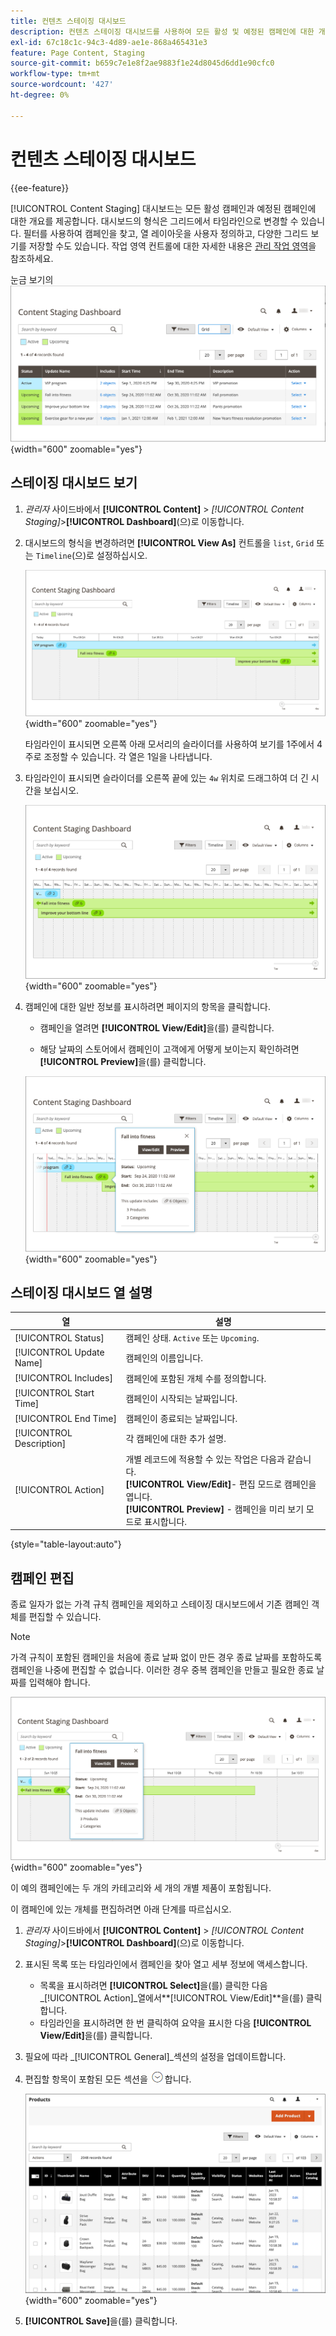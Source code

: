 ```yaml
---
title: 컨텐츠 스테이징 대시보드
description: 컨텐츠 스테이징 대시보드를 사용하여 모든 활성 및 예정된 캠페인에 대한 개요에 액세스합니다.
exl-id: 67c18c1c-94c3-4d89-ae1e-868a465431e3
feature: Page Content, Staging
source-git-commit: b659c7e1e8f2ae9883f1e24d8045d6dd1e90cfc0
workflow-type: tm+mt
source-wordcount: '427'
ht-degree: 0%

---
```


# 컨텐츠 스테이징 대시보드

{{ee-feature}}

[!UICONTROL Content Staging] 대시보드는 모든 활성 캠페인과 예정된 캠페인에 대한 개요를 제공합니다. 대시보드의 형식은 그리드에서 타임라인으로 변경할 수 있습니다. 필터를 사용하여 캠페인을 찾고, 열 레이아웃을 사용자 정의하고, 다양한 그리드 보기를 저장할 수도 있습니다. 작업 영역 컨트롤에 대한 자세한 내용은 [관리 작업 영역](../getting-started/admin-workspace.md)을 참조하세요.

눈금 보기의 ![스테이징 대시보드](./assets/content-staging-grid-view.png){width="600" zoomable="yes"}

## 스테이징 대시보드 보기

1. _관리자_ 사이드바에서 **[!UICONTROL Content]** > _[!UICONTROL Content Staging]_>**[!UICONTROL Dashboard]**(으)로 이동합니다.

1. 대시보드의 형식을 변경하려면 **[!UICONTROL View As]** 컨트롤을 `list`, `Grid` 또는 `Timeline`(으)로 설정하십시오.

   ![타임라인 보기](./assets/content-staging-dashboard-timeline.png){width="600" zoomable="yes"}

   타임라인이 표시되면 오른쪽 아래 모서리의 슬라이더를 사용하여 보기를 1주에서 4주로 조정할 수 있습니다. 각 열은 1일을 나타냅니다.

1. 타임라인이 표시되면 슬라이더를 오른쪽 끝에 있는 `4w` 위치로 드래그하여 더 긴 시간을 보십시오.

   ![4주 보기](./assets/content-staging-timeline-4-week-view.png){width="600" zoomable="yes"}

1. 캠페인에 대한 일반 정보를 표시하려면 페이지의 항목을 클릭합니다.

   - 캠페인을 열려면 **[!UICONTROL View/Edit]**&#x200B;을(를) 클릭합니다.

   - 해당 날짜의 스토어에서 캠페인이 고객에게 어떻게 보이는지 확인하려면 **[!UICONTROL Preview]**&#x200B;을(를) 클릭합니다.

   ![캠페인 정보](./assets/content-staging-campaign-info.png){width="600" zoomable="yes"}

## 스테이징 대시보드 열 설명

| 열 | 설명 |
|--- |--- |
| [!UICONTROL Status] | 캠페인 상태. `Active` 또는 `Upcoming`. |
| [!UICONTROL Update Name] | 캠페인의 이름입니다. |
| [!UICONTROL Includes] | 캠페인에 포함된 개체 수를 정의합니다. |
| [!UICONTROL Start Time] | 캠페인이 시작되는 날짜입니다. |
| [!UICONTROL End Time] | 캠페인이 종료되는 날짜입니다. |
| [!UICONTROL Description] | 각 캠페인에 대한 추가 설명. |
| [!UICONTROL Action] | 개별 레코드에 적용할 수 있는 작업은 다음과 같습니다. <br/>**[!UICONTROL View/Edit]**- 편집 모드로 캠페인을 엽니다.<br/>**[!UICONTROL Preview]** - 캠페인을 미리 보기 모드로 표시합니다. |

{style="table-layout:auto"}

## 캠페인 편집

종료 일자가 없는 가격 규칙 캠페인을 제외하고 스테이징 대시보드에서 기존 캠페인 객체를 편집할 수 있습니다.

>[!NOTE]
>
>가격 규칙이 포함된 캠페인을 처음에 종료 날짜 없이 만든 경우 종료 날짜를 포함하도록 캠페인을 나중에 편집할 수 없습니다. 이러한 경우 중복 캠페인을 만들고 필요한 종료 날짜를 입력해야 합니다.

![캠페인 세부 정보](./assets/content-staging-dashboard-view-edit.png){width="600" zoomable="yes"}

이 예의 캠페인에는 두 개의 카테고리와 세 개의 개별 제품이 포함됩니다.

이 캠페인에 있는 개체를 편집하려면 아래 단계를 따르십시오.

1. _관리자_ 사이드바에서 **[!UICONTROL Content]** > _[!UICONTROL Content Staging]_>**[!UICONTROL Dashboard]**(으)로 이동합니다.

1. 표시된 목록 또는 타임라인에서 캠페인을 찾아 열고 세부 정보에 액세스합니다.

   - 목록을 표시하려면 **[!UICONTROL Select]**&#x200B;을(를) 클릭한 다음 _[!UICONTROL Action]_열에서&#x200B;**[!UICONTROL View/Edit]**을(를) 클릭합니다.
   - 타임라인을 표시하려면 한 번 클릭하여 요약을 표시한 다음 **[!UICONTROL View/Edit]**&#x200B;을(를) 클릭합니다.

1. 필요에 따라 _[!UICONTROL General]_섹션의 설정을 업데이트합니다.

1. 편집할 항목이 포함된 모든 섹션을 ![확장 선택기](../assets/icon-display-expand.png)합니다.

   ![캠페인 항목에 대해 할당된 제품을 업데이트하는 중](./assets/content-staging-campaign-edit-products.png){width="600" zoomable="yes"}

1. **[!UICONTROL Save]**&#x200B;을(를) 클릭합니다.
